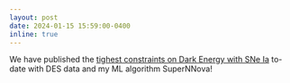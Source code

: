 ```yaml
---
layout: post
date: 2024-01-15 15:59:00-0400
inline: true
---
```


We have published the [tighest constraints on Dark Energy with SNe Ia](https://ui.adsabs.harvard.edu/abs/2024arXiv240102929D/abstract) to-date with DES data and my ML algorithm SuperNNova!